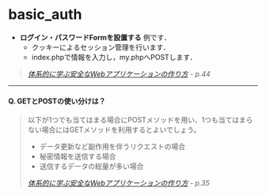 
# basic_auth
- **ログイン・パスワードFormを設置する** 例です．
    - クッキーによるセッション管理を行います．
    - index.phpで情報を入力し，my.phpへPOSTします．

> <cite>[体系的に学ぶ安全なWebアプリケーションの作り方](http://www.amazon.co.jp/dp/4797361190) - p.44</cite>

---
#### Q. GETとPOSTの使い分けは？
> 以下が1つでも当てはまる場合にPOSTメソッドを用い、1つも当てはまらない場合にはGETメソッドを利用するとよいでしょう。
>
> - データ更新など副作用を伴うリクエストの場合
> - 秘密情報を送信する場合
> - 送信するデータの総量が多い場合
>
> <cite>[体系的に学ぶ安全なWebアプリケーションの作り方](http://www.amazon.co.jp/dp/4797361190) - p.35</cite>

